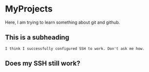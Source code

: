 # MyProjects

Here, I am trying to learn something about git and github.

## This is a subheading
	I think I successfully configured SSH to work. Don't ask me how.
## Does my SSH still work?
